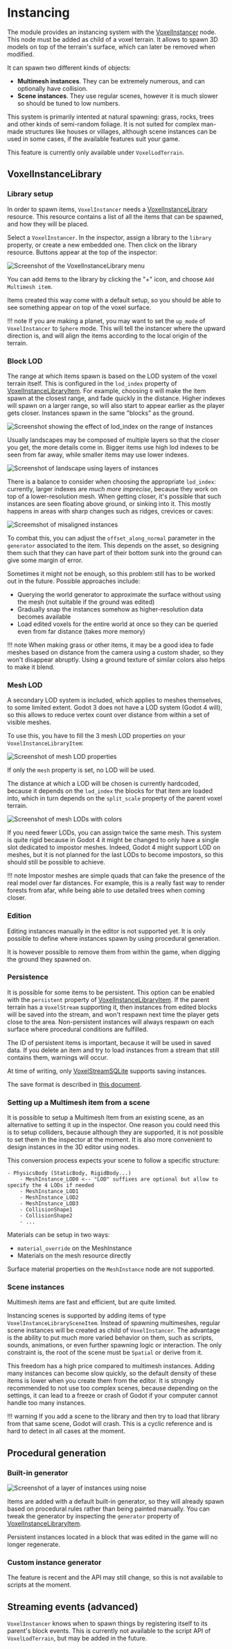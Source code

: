 Instancing
=============

The module provides an instancing system with the [VoxelInstancer](api/VoxelInstancer.md) node. This node must be added as child of a voxel terrain. It allows to spawn 3D models on top of the terrain's surface, which can later be removed when modified.

It can spawn two different kinds of objects:

- **Multimesh instances**. They can be extremely numerous, and can optionally have collision.
- **Scene instances**. They use regular scenes, however it is much slower so should be tuned to low numbers.

This system is primarily intented at natural spawning: grass, rocks, trees and other kinds of semi-random foliage. It is not suited for complex man-made structures like houses or villages, although scene instances can be used in some cases, if the available features suit your game.

This feature is currently only available under `VoxelLodTerrain`.


VoxelInstanceLibrary
---------------------

### Library setup

In order to spawn items, `VoxelInstancer` needs a [VoxelInstanceLibrary](api/VoxelInstanceLibrary.md) resource. This resource contains a list of all the items that can be spawned, and how they will be placed.

Select a `VoxelInstancer`. In the inspector, assign a library to the `library` property, or create a new embedded one. Then click on the library resource. Buttons appear at the top of the inspector:

![Screenshot of the VoxelInstanceLibrary menu](images/instance_library_menu.png)

You can add items to the library by clicking the "+" icon, and choose `Add Multimesh item`.

Items created this way come with a default setup, so you should be able to see something appear on top of the voxel surface.

!!! note
    If you are making a planet, you may want to set the `up_mode` of `VoxelInstancer` to `Sphere` mode. This will tell the instancer where the upward direction is, and will align the items according to the local origin of the terrain.


### Block LOD

The range at which items spawn is based on the LOD system of the voxel terrain itself. This is configured in the `lod_index` property of [VoxelInstanceLibraryItem](api/VoxelInstanceLibraryItem.md). For example, choosing `0` will make the item spawn at the closest range, and fade quickly in the distance. Higher indexes will spawn on a larger range, so will also start to appear earlier as the player gets closer. Instances spawn in the same "blocks" as the ground.

![Screenshot showing the effect of lod_index on the range of instances](images/instances_lod_index.png)

Usually landscapes may be composed of multiple layers so that the closer you get, the more details come in. Bigger items use high lod indexes to be seen from far away, while smaller items may use lower indexes.

![Screenshot of landscape using layers of instances](images/landscape_with_instances.png)

There is a balance to consider when choosing the appropriate `lod_index`: currently, larger indexes are *much more imprecise*, because they work on top of a lower-resolution mesh. When getting closer, it's possible that such instances are seen floating above ground, or sinking into it. This mostly happens in areas with sharp changes such as ridges, crevices or caves:

![Screemshot of misaligned instances](images/misaligned_instances.png)

To combat this, you can adjust the `offset_along_normal` parameter in the `generator` associated to the item. This depends on the asset, so designing them such that they can have part of their bottom sunk into the ground can give some margin of error.

Sometimes it might not be enough, so this problem still has to be worked out in the future. Possible approaches include:

- Querying the world generator to approximate the surface without using the mesh (not suitable if the ground was edited)
- Gradually snap the instances somehow as higher-resolution data becomes available
- Load edited voxels for the entire world at once so they can be queried even from far distance (takes more memory)

!!! note
    When making grass or other items, it may be a good idea to fade meshes based on distance from the camera using a custom shader, so they won't disappear abruptly. Using a ground texture of similar colors also helps to make it blend.


### Mesh LOD

A secondary LOD system is included, which applies to meshes themselves, to some limited extent. Godot 3 does not have a LOD system (Godot 4 will), so this allows to reduce vertex count over distance from within a set of visible meshes.

To use this, you have to fill the 3 mesh LOD properties on your `VoxelInstanceLibraryItem`:

![Screenshot of mesh LOD properties](images/mesh_lod_properties.png)

If only the `mesh` property is set, no LOD will be used.

The distance at which a LOD will be chosen is currently hardcoded, because it depends on the `lod_index` the blocks for that item are loaded into, which in turn depends on the `split_scale` property of the parent voxel terrain.

![Screenshot of mesh LODs with colors](images/mesh_lods.png)

If you need fewer LODs, you can assign twice the same mesh. This system is quite rigid because in Godot 4 it might be changed to only have a single slot dedicated to impostor meshes. Indeed, Godot 4 might support LOD on meshes, but it is not planned for the last LODs to become impostors, so this should still be possible to achieve.

!!! note
    Impostor meshes are simple quads that can fake the presence of the real model over far distances. For example, this is a really fast way to render forests from afar, while being able to use detailed trees when coming closer.


### Edition

Editing instances manually in the editor is not supported yet. It is only possible to define where instances spawn by using procedural generation.

It is however possible to remove them from within the game, when digging the ground they spawned on.


### Persistence

It is possible for some items to be persistent. This option can be enabled with the `persistent` property of [VoxelInstanceLibraryItem](api/VoxelInstanceLibraryItem.md). If the parent terrain has a `VoxelStream` supporting it, then instances from edited blocks will be saved into the stream, and won't respawn next time the player gets close to the area. Non-persistent instances will always respawn on each surface where procedural conditions are fulfilled.

The ID of persistent items is important, because it will be used in saved data. If you delete an item and try to load instances from a stream that still contains them, warnings will occur.

At time of writing, only [VoxelStreamSQLite](api/VoxelStreamSQLite.md) supports saving instances.

The save format is described in [this document](specs/instances_format.md).


### Setting up a Multimesh item from a scene

It is possible to setup a Multimesh Item from an existing scene, as an alternative to setting it up in the inspector. One reason you could need this is to setup colliders, because although they are supported, it is not possible to set them in the inspector at the moment. It is also more convenient to design instances in the 3D editor using nodes.

This conversion process expects your scene to follow a specific structure:

```
- PhysicsBody (StaticBody, RigidBody...)
    - MeshInstance_LOD0 <-- "LOD" suffixes are optional but allow to specify the 4 LODs if needed
	- MeshInstance_LOD1
	- MeshInstance_LOD2
	- MeshInstance_LOD3
	- CollisionShape1
	- CollisionShape2
	- ...
```

Materials can be setup in two ways:

- `material_override` on the MeshInstance
- Materials on the mesh resource directly

Surface material properties on the `MeshInstance` node are not supported.

### Scene instances

Multimesh items are fast and efficient, but are quite limited.

Instancing scenes is supported by adding items of type `VoxelInstanceLibrarySceneItem`. Instead of spawning multimeshes, regular scene instances will be created as child of `VoxelInstancer`. The advantage is the ability to put much more varied behavior on them, such as scripts, sounds, animations, or even further spawning logic or interaction. The only constraint is, the root of the scene must be `Spatial` or derive from it.

This freedom has a high price compared to multimesh instances. Adding many instances can become slow quickly, so the default density of these items is lower when you create them from the editor. It is strongly recommended to not use too complex scenes, because depending on the settings, it can lead to a freeze or crash of Godot if your computer cannot handle too many instances.

!!! warning
    If you add a scene to the library and then try to load that library from that same scene, Godot will crash. This is a cyclic reference and is hard to detect in all cases at the moment.


Procedural generation
-----------------------

### Built-in generator

![Screenshot of a layer of instances using noise](images/instances_procgen.png)

Items are added with a default built-in generator, so they will already spawn based on procedural rules rather than being painted manually. You can tweak the generator by inspecting the `generator` property of [VoxelInstanceLibraryItem](api/VoxelInstanceLibraryItem.md).

Persistent instances located in a block that was edited in the game will no longer regenerate.

### Custom instance generator

The feature is recent and the API may still change, so this is not available to scripts at the moment.


Streaming events (advanced)
----------------------------

`VoxelInstancer` knows when to spawn things by registering itself to its parent's block events. This is currently not available to the script API of `VoxelLodTerrain`, but may be added in the future.

